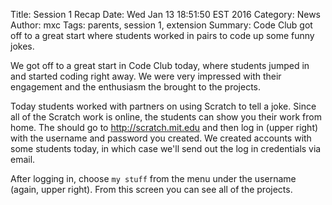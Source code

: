 Title: Session 1 Recap
Date: Wed Jan 13 18:51:50 EST 2016
Category: News
Author: mxc
Tags: parents, session 1, extension
Summary: Code Club got off to a great start where students worked in pairs to code up some funny jokes.

<p class="lead">We got off to a great start in Code Club today, where students jumped in and started coding right away.
We were very impressed with their engagement and the enthusiasm the brought to the projects.</p>

Today students worked with partners on using Scratch to tell a joke. Since all of the Scratch work is online, the students can show you their work from home. The should go to <http://scratch.mit.edu> and then log in (upper right) with the username and password you created. We created accounts with some students today, in which case we'll send out the log in credentials via email.

After logging in, choose `my stuff` from the menu under the username (again, upper right). From this screen you can see all of the projects.

